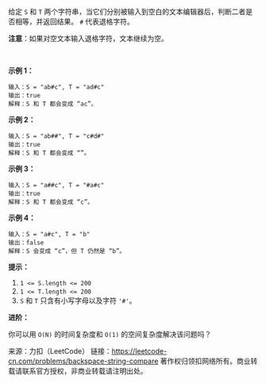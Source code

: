 给定 ```S``` 和 ```T``` 两个字符串，当它们分别被输入到空白的文本编辑器后，判断二者是否相等，并返回结果。 ```#``` 代表退格字符。

**注意**：如果对空文本输入退格字符，文本继续为空。

 

**示例 1：**
```
输入：S = "ab#c", T = "ad#c"
输出：true
解释：S 和 T 都会变成 “ac”。
```
**示例 2：**
```
输入：S = "ab##", T = "c#d#"
输出：true
解释：S 和 T 都会变成 “”。
```
**示例 3：**
```
输入：S = "a##c", T = "#a#c"
输出：true
解释：S 和 T 都会变成 “c”。
```
**示例 4：**
```
输入：S = "a#c", T = "b"
输出：false
解释：S 会变成 “c”，但 T 仍然是 “b”。
```

**提示：**

1. ```1 <= S.length <= 200```
2. ```1 <= T.length <= 200```
3. ```S``` 和 ```T``` 只含有小写字母以及字符 ```'#'```。
 

**进阶：**

你可以用 ```O(N)``` 的时间复杂度和 ```O(1)``` 的空间复杂度解决该问题吗？

来源：力扣（LeetCode）
链接：https://leetcode-cn.com/problems/backspace-string-compare
著作权归领扣网络所有。商业转载请联系官方授权，非商业转载请注明出处。
